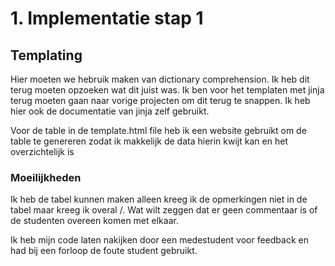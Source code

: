 # 1. Implementatie stap 1

## Templating

Hier moeten we hebruik maken van dictionary comprehension. Ik heb dit terug moeten opzoeken wat dit juist was.
Ik ben voor het templaten met jinja terug moeten gaan naar vorige projecten om dit terug te snappen. Ik heb hier ook de documentatie van jinja zelf gebruikt.

Voor de table in de template.html file heb ik een website gebruikt om de table te genereren zodat ik makkelijk de data hierin kwijt kan en het overzichtelijk is

### Moeilijkheden

Ik heb de tabel kunnen maken alleen kreeg ik de opmerkingen niet in de tabel maar kreeg ik overal /. Wat wilt zeggen dat er geen commentaar is of de studenten overeen komen met elkaar.

Ik heb mijn code laten nakijken door een medestudent voor feedback en had bij een forloop de foute student gebruikt.
